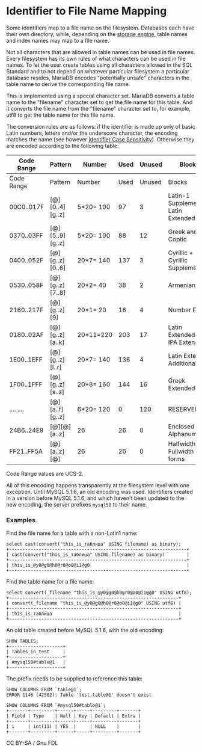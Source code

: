 
# Identifier to File Name Mapping

Some identifiers map to a file name on the filesystem. Databases each have their own directory, while, depending on the [storage engine](../../storage-engines/README.md), table names and index names may map to a file name.


Not all characters that are allowed in table names can be used in file names. Every filesystem has its own rules of what characters can be used in file names. To let the user create tables using all characters allowed in the SQL Standard and to not depend on whatever particular filesystem a particular database resides, MariaDB encodes "potentially unsafe" characters in the table name to derive the corresponding file name.


This is implemented using a special character set. MariaDB converts a table name to the "filename" character set to get the file name for this table. And it converts the file name from the "filename" character set to, for example, utf8 to get the table name for this file name.


The conversion rules are as follows: if the identifier is made up only of basic Latin numbers, letters and/or the underscore character, the encoding matches the name (see however [Identifier Case Sensitivity](identifier-case-sensitivity.md)). Otherwise they are encoded according to the following table:



| Code Range | Pattern | Number | Used | Unused | Blocks |
| --- | --- | --- | --- | --- | --- |
| Code Range | Pattern | Number | Used | Unused | Blocks |
| 00C0..017F | [@][0..4][g..z] | 5*20= 100 | 97 | 3 | Latin-1 Supplement + Latin Extended-A |
| 0370..03FF | [@][5..9][g..z] | 5*20= 100 | 88 | 12 | Greek and Coptic |
| 0400..052F | [@][g..z][0..6] | 20*7= 140 | 137 | 3 | Cyrillic + Cyrillic Supplement |
| 0530..058F | [@][g..z][7..8] | 20*2= 40 | 38 | 2 | Armenian |
| 2160..217F | [@][g..z][9] | 20*1= 20 | 16 | 4 | Number Forms |
| 0180..02AF | [@][g..z][a..k] | 20*11=220 | 203 | 17 | Latin Extended-B + IPA Extensions |
| 1E00..1EFF | [@][g..z][l..r] | 20*7= 140 | 136 | 4 | Latin Extended Additional |
| 1F00..1FFF | [@][g..z][s..z] | 20*8= 160 | 144 | 16 | Greek Extended |
| .... .... | [@][a..f][g..z] | 6*20= 120 | 0 | 120 | RESERVED |
| 24B6..24E9 | [@][@][a..z] | 26 | 26 | 0 | Enclosed Alphanumerics |
| FF21..FF5A | [@][a..z][@] | 26 | 26 | 0 | Halfwidth and Fullwidth forms |



Code Range values are UCS-2.


All of this encoding happens transparently at the filesystem level with one exception. Until MySQL 5.1.6, an old encoding was used. Identifiers created in a version before MySQL 5.1.6, and which haven't been updated to the new encoding, the server prefixes `mysql50` to their name.


### Examples


Find the file name for a table with a non-Latin1 name:


```
select cast(convert("this_is_таблица" USING filename) as binary);
+------------------------------------------------------------------+
| cast(convert("this_is_таблица" USING filename) as binary)        |
+------------------------------------------------------------------+
| this_is_@y0@g0@h0@r0@o0@i1@g0                                    |
+------------------------------------------------------------------+
```

Find the table name for a file name:


```
select convert(_filename "this_is_@y0@g0@h0@r0@o0@i1@g0" USING utf8);
+---------------------------------------------------------------+
| convert(_filename "this_is_@y0@g0@h0@r0@o0@i1@g0" USING utf8) |
+---------------------------------------------------------------+
| this_is_таблица                                               |
+---------------------------------------------------------------+
```

An old table created before MySQL 5.1.6, with the old encoding:


```
SHOW TABLES;
+--------------------+
| Tables_in_test     |
+--------------------+
| #mysql50#table@1   |
+--------------------+
```

The prefix needs to be supplied to reference this table:


```
SHOW COLUMNS FROM `table@1`;
ERROR 1146 (42S02): Table 'test.table@1' doesn't exist

SHOW COLUMNS FROM `#mysql50#table@1`;
+-------+---------+------+-----+---------+-------+
| Field | Type    | Null | Key | Default | Extra |
+-------+---------+------+-----+---------+-------+
| i     | int(11) | YES  |     | NULL    |       |
+-------+---------+------+-----+---------+-------+
```


CC BY-SA / Gnu FDL

